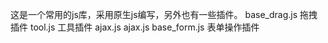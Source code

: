 这是一个常用的js库，采用原生js编写，另外也有一些插件。
base_drag.js 拖拽插件
tool.js      工具插件
ajax.js      ajax.js
base_form.js 表单操作插件